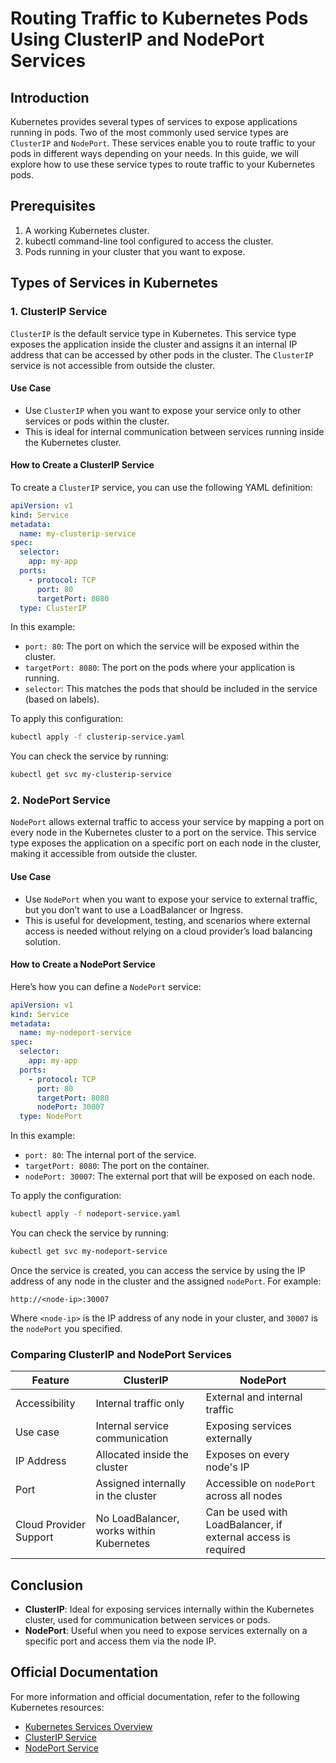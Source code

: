 
# Routing Traffic to Kubernetes Pods Using ClusterIP and NodePort Services

## Introduction

Kubernetes provides several types of services to expose applications running in pods. Two of the most commonly used service types are `ClusterIP` and `NodePort`. These services enable you to route traffic to your pods in different ways depending on your needs. In this guide, we will explore how to use these service types to route traffic to your Kubernetes pods.

## Prerequisites

1. A working Kubernetes cluster.
2. kubectl command-line tool configured to access the cluster.
3. Pods running in your cluster that you want to expose.

## Types of Services in Kubernetes

### 1. **ClusterIP Service**

`ClusterIP` is the default service type in Kubernetes. This service type exposes the application inside the cluster and assigns it an internal IP address that can be accessed by other pods in the cluster. The `ClusterIP` service is not accessible from outside the cluster.

#### Use Case

- Use `ClusterIP` when you want to expose your service only to other services or pods within the cluster.
- This is ideal for internal communication between services running inside the Kubernetes cluster.

#### How to Create a ClusterIP Service

To create a `ClusterIP` service, you can use the following YAML definition:

```yaml
apiVersion: v1
kind: Service
metadata:
  name: my-clusterip-service
spec:
  selector:
    app: my-app
  ports:
    - protocol: TCP
      port: 80
      targetPort: 8080
  type: ClusterIP
```

In this example:
- `port: 80`: The port on which the service will be exposed within the cluster.
- `targetPort: 8080`: The port on the pods where your application is running.
- `selector`: This matches the pods that should be included in the service (based on labels).

To apply this configuration:

```bash
kubectl apply -f clusterip-service.yaml
```

You can check the service by running:

```bash
kubectl get svc my-clusterip-service
```

### 2. **NodePort Service**

`NodePort` allows external traffic to access your service by mapping a port on every node in the Kubernetes cluster to a port on the service. This service type exposes the application on a specific port on each node in the cluster, making it accessible from outside the cluster.

#### Use Case

- Use `NodePort` when you want to expose your service to external traffic, but you don’t want to use a LoadBalancer or Ingress.
- This is useful for development, testing, and scenarios where external access is needed without relying on a cloud provider’s load balancing solution.

#### How to Create a NodePort Service

Here’s how you can define a `NodePort` service:

```yaml
apiVersion: v1
kind: Service
metadata:
  name: my-nodeport-service
spec:
  selector:
    app: my-app
  ports:
    - protocol: TCP
      port: 80
      targetPort: 8080
      nodePort: 30007
  type: NodePort
```

In this example:
- `port: 80`: The internal port of the service.
- `targetPort: 8080`: The port on the container.
- `nodePort: 30007`: The external port that will be exposed on each node.

To apply the configuration:

```bash
kubectl apply -f nodeport-service.yaml
```

You can check the service by running:

```bash
kubectl get svc my-nodeport-service
```

Once the service is created, you can access the service by using the IP address of any node in the cluster and the assigned `nodePort`. For example:

```
http://<node-ip>:30007
```

Where `<node-ip>` is the IP address of any node in your cluster, and `30007` is the `nodePort` you specified.

### Comparing ClusterIP and NodePort Services

| Feature        | ClusterIP                       | NodePort                       |
|----------------|---------------------------------|--------------------------------|
| Accessibility | Internal traffic only           | External and internal traffic  |
| Use case      | Internal service communication  | Exposing services externally   |
| IP Address    | Allocated inside the cluster    | Exposes on every node's IP     |
| Port          | Assigned internally in the cluster | Accessible on `nodePort` across all nodes |
| Cloud Provider Support | No LoadBalancer, works within Kubernetes | Can be used with LoadBalancer, if external access is required |

## Conclusion

- **ClusterIP**: Ideal for exposing services internally within the Kubernetes cluster, used for communication between services or pods.
- **NodePort**: Useful when you need to expose services externally on a specific port and access them via the node IP.

## Official Documentation

For more information and official documentation, refer to the following Kubernetes resources:

- [Kubernetes Services Overview](https://kubernetes.io/docs/concepts/services-networking/service/)
- [ClusterIP Service](https://kubernetes.io/docs/concepts/services-networking/service/#clusterip)
- [NodePort Service](https://kubernetes.io/docs/concepts/services-networking/service/#nodeport)
